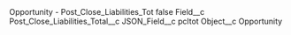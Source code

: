 <?xml version="1.0" encoding="UTF-8"?>
<CustomMetadata xmlns="http://soap.sforce.com/2006/04/metadata" xmlns:xsi="http://www.w3.org/2001/XMLSchema-instance" xmlns:xsd="http://www.w3.org/2001/XMLSchema">
    <label>Opportunity - Post_Close_Liabilities_Tot</label>
    <protected>false</protected>
    <values>
        <field>Field__c</field>
        <value xsi:type="xsd:string">Post_Close_Liabilities_Total__c</value>
    </values>
    <values>
        <field>JSON_Field__c</field>
        <value xsi:type="xsd:string">pcltot</value>
    </values>
    <values>
        <field>Object__c</field>
        <value xsi:type="xsd:string">Opportunity</value>
    </values>
</CustomMetadata>
